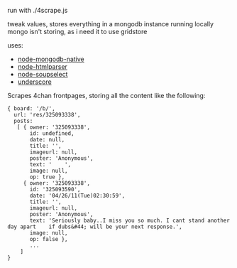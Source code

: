 run with ./4scrape.js

tweak values, stores everything in a mongodb instance running locally
mongo isn't storing, as i need it to use gridstore

uses:  
- [node-mongodb-native](https://github.com/christkv/node-mongodb-native)  
- [node-htmlparser](https://github.com/tautologistics/node-htmlparser)  
- [node-soupselect](https://github.com/harryf/node-soupselect)  
- [underscore](http://documentcloud.github.com/underscore/)  
  

Scrapes 4chan frontpages, storing all the content like the following:


    { board: '/b/',
      url: 'res/325093338',
      posts: 
       [ { owner: '325093338',
           id: undefined,
           date: null,
           title: '',
           imageurl: null,
           poster: 'Anonymous',
           text: '    ',
           image: null,
           op: true },
         { owner: '325093338',
           id: '325093590',
           date: '04/26/11(Tue)02:30:59',
           title: '',
           imageurl: null,
           poster: 'Anonymous',
           text: 'Seriously baby..I miss you so much. I cant stand another day apart    if dubs&#44; will be your next response.',
           image: null,
           op: false },
           ...
        ]
    }
